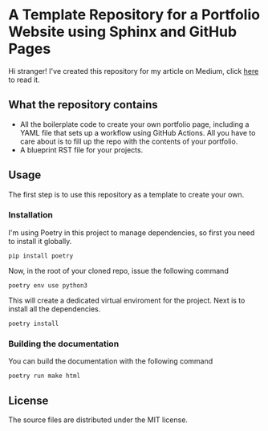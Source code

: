 # A Template Repository for a Portfolio Website using Sphinx and GitHub Pages

Hi stranger! I've created this repository for my article on Medium, click [here](https://github.com/your-template-repository) to read it.

## What the repository contains

* All the boilerplate code to create your own portfolio page,
  including a YAML file that sets up a workflow using GitHub Actions. All you have to care about is to fill up the repo with the contents of your portfolio.
* A blueprint RST file for your projects.

## Usage

The first step is to use this repository as a template to create your own.

### Installation

I'm using Poetry in this project to manage dependencies, so first you need to install it globally.

```console
pip install poetry
```

Now, in the root of your cloned repo, issue the following command

```console
poetry env use python3
```

This will create a dedicated virtual enviroment for the project. Next is to install all the dependencies.

```console
poetry install
```

### Building the documentation

You can build the documentation with the following command

```console
poetry run make html
```

## License

The source files are distributed under the MIT license.
